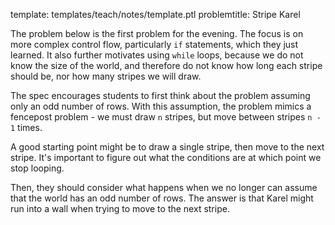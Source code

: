 template: templates/teach/notes/template.ptl
problemtitle: Stripe Karel

The problem below is the first problem for the evening.  The focus is on more complex control flow, particularly `if` statements, which they just learned.  It also further motivates using `while` loops, because we do not know the size of the world, and therefore do not know how long each stripe should be, nor how many stripes we will draw.

The spec encourages students to first think about the problem assuming only an odd number of rows.  With this assumption, the problem mimics a fencepost problem - we must draw `n` stripes, but move between stripes `n - 1` times.

A good starting point might be to draw a single stripe, then move to the next stripe.  It's important to figure out what the conditions are at which point we stop looping.

Then, they should consider what happens when we no longer can assume that the world has an odd number of rows.  The answer is that Karel might run into a wall when trying to move to the next stripe.